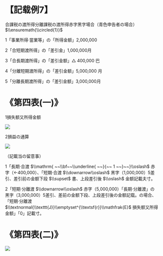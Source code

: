# 【記载例7】

合課税の渡所得分離課税の渡所得赤字黑字場合（青色申告者の場合） $\\ensuremath{\\circled{1}}$

1「事業所得·當業等」の「所得金额」2,000,000

2「合短期渡所得」の「差引金」1,000,000月

3「合長期渡所得」の「差引金额」△ 400,000 巴

4「分離短期渡所得」の「差引金额」5,000,000 月

5「分離長期渡所得」の「差引金额」3,000,000月

# 《第四表(一)》

1損失额又所得金额

![](https://www.nta.go.jp/tmp/0f1f7bd9-b000-4028-9b98-9213d45eade1/images/c6035a3e8f4d270d8c12b30de21f090b7d5a098ade9ef749dc9db2d16d3e6689.jpg)

2損益の通算

![](https://www.nta.go.jp/tmp/0f1f7bd9-b000-4028-9b98-9213d45eade1/images/af9c83cde60139a75894c1a534e29d7e5f40386eeb10de9d7a0f44b2aa6cc331.jpg)

（記載当の留意事）

1「長期·合渡 $\\mathrm{ ~~\\bf~~\\underline{ ~~}{~~ 1 ~~}~~}\\oslash$ 赤字（←400,000）、「短期·合渡 $\\downarrow\\oslash$ 黑字（1,000,000）5差引、差引前の金额下段 $\\supset$ 書、上段差引後 $\\oslash$ 金额記載夫寸。

2「短期·分離渡 $\\downarrow\\oslash$ 赤字（5,000,000）「長期·分離渡」の黑字（3,000,000）5差引、差前の金额下段、上段差引後の金额記载。の場合、「短期·分離渡 $\\textnormal{\\texttt{J}}\\emptyset^{\\textsf{r}}\\mathfrak{E}$ 損失额又所得金额」「0」記載寸。

# 《第四表(二)》

![](https://www.nta.go.jp/tmp/0f1f7bd9-b000-4028-9b98-9213d45eade1/images/9600cffbde081eb90e9088380d5d4eb8b4b8684275b8adc01a2a37e7a75c346f.jpg)